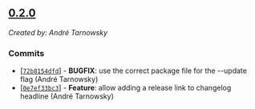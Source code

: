 ## [0.2.0](https://github.com/lotterfriends/build-helper/releases/tag/0.2.0-1475511028408)

*Created by: André Tarnowsky*

### Commits
  - [[`72b8154dfd`](https://github.com/lotterfriends/build-helper/commit/72b8154dfda78026d8d2f38f2090d9b56c4158fb)] - **BUGFIX**: use the correct package file for the --update flag (André Tarnowsky)
  - [[`0e7ef33bc3`](https://github.com/lotterfriends/build-helper/commit/0e7ef33bc3a5dcec8c5e4373419116cc5bacf45c)] - **Feature**: allow adding a release link to changelog headline (André Tarnowsky)

